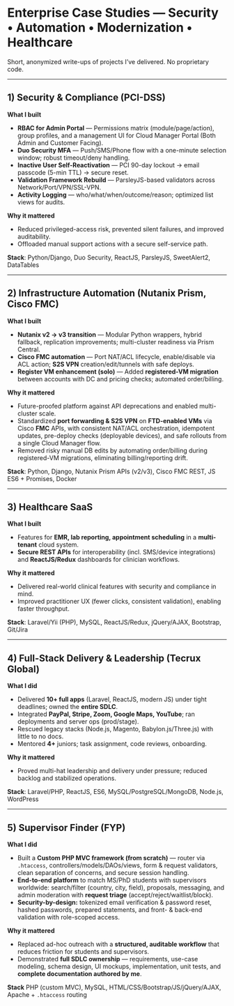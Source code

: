 # Enterprise Case Studies — Security • Automation • Modernization • Healthcare

Short, anonymized write-ups of projects I’ve delivered. No proprietary code.

---

## 1) Security & Compliance (PCI-DSS)

**What I built**
- **RBAC for Admin Portal** — Permissions matrix (module/page/action), group profiles, and a management UI for Cloud Manager Portal (Both Admin and Customer Facing).
- **Duo Security MFA** — Push/SMS/Phone flow with a one-minute selection window; robust timeout/deny handling.
- **Inactive User Self-Reactivation** — PCI 90-day lockout → email passcode (5-min TTL) → secure reset.
- **Validation Framework Rebuild** — ParsleyJS-based validators across Network/Port/VPN/SSL-VPN.
- **Activity Logging** — who/what/when/outcome/reason; optimized list views for audits.

**Why it mattered**
- Reduced privileged-access risk, prevented silent failures, and improved auditability.
- Offloaded manual support actions with a secure self-service path.

**Stack**: Python/Django, Duo Security, ReactJS, ParsleyJS, SweetAlert2, DataTables

---

## 2) Infrastructure Automation (Nutanix Prism, Cisco FMC)

**What I built**
- **Nutanix v2 → v3 transition** — Modular Python wrappers, hybrid fallback, replication improvements; multi-cluster readiness via Prism Central.
- **Cisco FMC automation** — Port NAT/ACL lifecycle, enable/disable via ACL action; **S2S VPN** creation/edit/tunnels with safe deploys.
- **Register VM enhancement (solo)** — Added **registered-VM migration** between accounts with DC and pricing checks; automated order/billing.

**Why it mattered**
- Future-proofed platform against API deprecations and enabled multi-cluster scale.
- Standardized **port forwarding & S2S VPN** on **FTD-enabled VMs** via Cisco **FMC** APIs, with consistent NAT/ACL orchestration, idempotent updates, pre-deploy checks (deployable devices), and safe rollouts from a single Cloud Manager flow.
- Removed risky manual DB edits by automating order/billing during registered-VM migrations, eliminating billing/reporting drift.

**Stack**: Python, Django, Nutanix Prism APIs (v2/v3), Cisco FMC REST, JS ES6 + Promises, Docker

---

## 3) Healthcare SaaS

**What I built**
- Features for **EMR, lab reporting, appointment scheduling** in a **multi-tenant** cloud system.
- **Secure REST APIs** for interoperability (incl. SMS/device integrations) and **ReactJS/Redux** dashboards for clinician workflows.

**Why it mattered**
- Delivered real-world clinical features with security and compliance in mind.
- Improved practitioner UX (fewer clicks, consistent validation), enabling faster throughput.

**Stack**: Laravel/Yii (PHP), MySQL, ReactJS/Redux, jQuery/AJAX, Bootstrap, Git/Jira

---

## 4) Full-Stack Delivery & Leadership (Tecrux Global)

**What I did**
- Delivered **10+ full apps** (Laravel, ReactJS, modern JS) under tight deadlines; owned the **entire SDLC**.
- Integrated **PayPal, Stripe, Zoom, Google Maps, YouTube**; ran deployments and server ops (prod/stage).
- Rescued legacy stacks (Node.js, Magento, Babylon.js/Three.js) with little to no docs.
- Mentored **4+** juniors; task assignment, code reviews, onboarding.

**Why it mattered**
- Proved multi-hat leadership and delivery under pressure; reduced backlog and stabilized operations.

**Stack**: Laravel/PHP, ReactJS, ES6, MySQL/PostgreSQL/MongoDB, Node.js, WordPress

---

## 5) Supervisor Finder (FYP)

**What I did**
- Built a **Custom PHP MVC framework (from scratch)** — router via `.htaccess`, controllers/models/DAOs/views, form & request validators, clean separation of concerns, and secure session handling.
- **End-to-end platform** to match MS/PhD students with supervisors worldwide: search/filter (country, city, field), proposals, messaging, and admin moderation with **request triage** (accept/reject/waitlist/block).
- **Security-by-design:** tokenized email verification & password reset, hashed passwords, prepared statements, and front- & back-end validation with role-scoped access.

**Why it mattered**
- Replaced ad-hoc outreach with a **structured, auditable workflow** that reduces friction for students and supervisors.
- Demonstrated **full SDLC ownership** — requirements, use-case modeling, schema design, UI mockups, implementation, unit tests, and **complete documentation authored by me**.

**Stack**
PHP (custom MVC), MySQL, HTML/CSS/Bootstrap/JS/jQuery/AJAX, Apache + `.htaccess` routing

